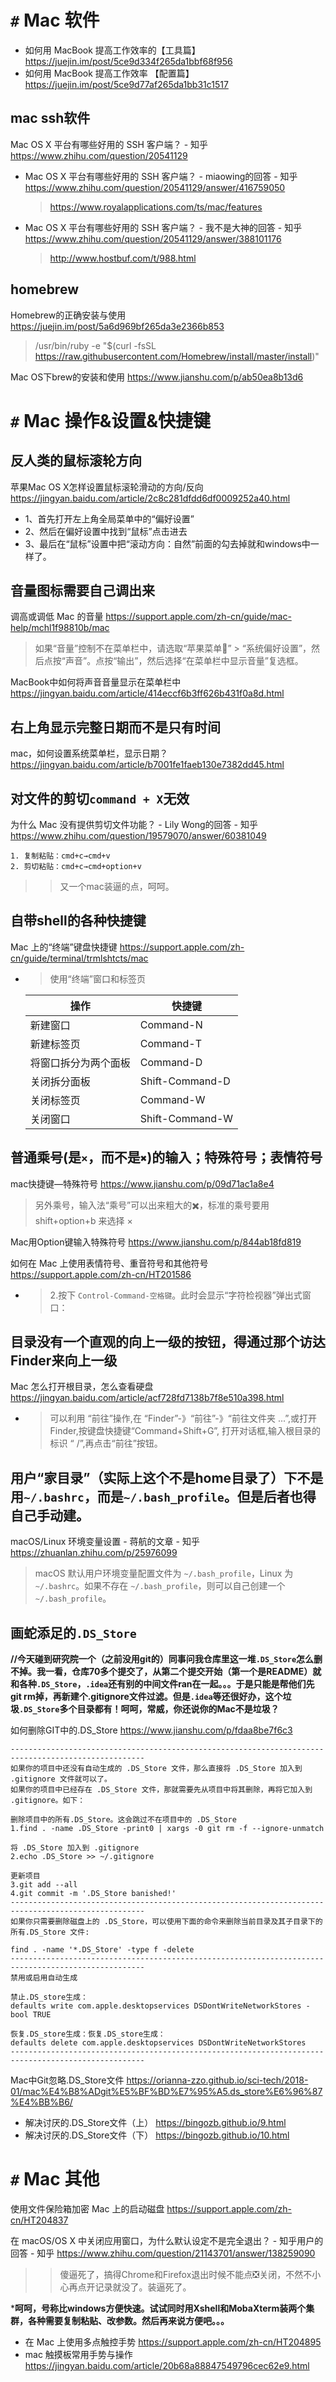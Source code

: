 
# `#` Mac 软件

- 如何用 MacBook 提高工作效率的【工具篇】 https://juejin.im/post/5ce9d334f265da1bbf68f956
- 如何用 MacBook 提高工作效率 【配置篇】 https://juejin.im/post/5ce9d77af265da1bb31c1517

## mac ssh软件

Mac OS X 平台有哪些好用的 SSH 客户端？ - 知乎 https://www.zhihu.com/question/20541129
- Mac OS X 平台有哪些好用的 SSH 客户端？ - miaowing的回答 - 知乎 https://www.zhihu.com/question/20541129/answer/416759050
  > https://www.royalapplications.com/ts/mac/features
- Mac OS X 平台有哪些好用的 SSH 客户端？ - 我不是大神的回答 - 知乎 https://www.zhihu.com/question/20541129/answer/388101176
  > http://www.hostbuf.com/t/988.html
  
## homebrew

Homebrew的正确安装与使用 https://juejin.im/post/5a6d969bf265da3e2366b853
> /usr/bin/ruby -e "$(curl -fsSL https://raw.githubusercontent.com/Homebrew/install/master/install)"

Mac OS下brew的安装和使用 https://www.jianshu.com/p/ab50ea8b13d6

# `#` Mac 操作&设置&快捷键

## 反人类的鼠标滚轮方向

苹果Mac OS X怎样设置鼠标滚轮滑动的方向/反向 https://jingyan.baidu.com/article/2c8c281dfdd6df0009252a40.html
- 1、首先打开左上角全局菜单中的“偏好设置”
- 2、然后在偏好设置中找到“鼠标”点击进去
- 3、最后在“鼠标”设置中把“滚动方向：自然”前面的勾去掉就和windows中一样了。

## 音量图标需要自己调出来

调高或调低 Mac 的音量 https://support.apple.com/zh-cn/guide/mac-help/mchl1f98810b/mac
> 如果“音量”控制不在菜单栏中，请选取“苹果菜单:apple:” > “系统偏好设置”，然后点按“声音”。点按“输出”，然后选择“在菜单栏中显示音量”复选框。

MacBook中如何将声音音量显示在菜单栏中 https://jingyan.baidu.com/article/414eccf6b3ff626b431f0a8d.html

## 右上角显示完整日期而不是只有时间

mac，如何设置系统菜单栏，显示日期？ https://jingyan.baidu.com/article/b7001fe1faeb130e7382dd45.html

## 对文件的剪切`command + X`无效

为什么 Mac 没有提供剪切文件功能？ - Lily Wong的回答 - 知乎 https://www.zhihu.com/question/19579070/answer/60381049
```
1. 复制粘贴：cmd+c→cmd+v
2. 剪切粘贴：cmd+c→cmd+option+v
```
>> 又一个mac装逼的点，呵呵。

## 自带shell的各种快捷键

Mac 上的“终端”键盘快捷键 https://support.apple.com/zh-cn/guide/terminal/trmlshtcts/mac
- > 使用“终端”窗口和标签页

  |操作|快捷键|
  |--|--|
  | 新建窗口 | Command-N |
  | 新建标签页 | Command-T |
  | 将窗口拆分为两个面板 | Command-D |
  | 关闭拆分面板 | Shift-Command-D |
  | 关闭标签页 | Command-W |
  | 关闭窗口 | Shift-Command-W |

## 普通乘号(是`×`，而不是`✖️`)的输入；特殊符号；表情符号

mac快捷键—特殊符号 https://www.jianshu.com/p/09d71ac1a8e4
> 另外乘号，输入法“乘号”可以出来粗大的✖️，标准的乘号要用 shift+option+b 来选择 ×

Mac用Option键输入特殊符号 https://www.jianshu.com/p/844ab18fd819

如何在 Mac 上使用表情符号、重音符号和其他符号 https://support.apple.com/zh-cn/HT201586
- > 2.按下 `Control-Command-空格键`。此时会显示“字符检视器”弹出式窗口：

## 目录没有一个直观的向上一级的按钮，得通过那个访达Finder来向上一级

Mac 怎么打开根目录，怎么查看硬盘 https://jingyan.baidu.com/article/acf728fd7138b7f8e510a398.html
- > 可以利用 “前往”操作,在 “Finder”-》“前往”-》“前往文件夹 ...”,或打开 Finder,按键盘快捷键“Command+Shift+G”,  打开对话框,输入根目录的标识 “ /”,再点击“前往”按钮。

## 用户“家目录”（实际上这个不是home目录了）下不是用`~/.bashrc`，而是`~/.bash_profile`。但是后者也得自己手动建。

macOS/Linux 环境变量设置 - 蒋航的文章 - 知乎 https://zhuanlan.zhihu.com/p/25976099
> macOS 默认用户环境变量配置文件为 `~/.bash_profile`，Linux 为 `~/.bashrc`。如果不存在 `~/.bash_profile`，则可以自己创建一个 `~/.bash_profile`。

## 画蛇添足的`.DS_Store`

**//今天碰到研究院一个（之前没用git的）同事问我仓库里这一堆`.DS_Store`怎么删不掉。我一看，仓库70多个提交了，从第二个提交开始（第一个是README）就和各种`.DS_Store`，`.idea`还有别的中间文件ran在一起。。。于是只能是帮他们先git rm掉，再新建个.gitignore文件过滤。但是`.idea`等还很好办，这个垃圾`.DS_Store`多个目录都有！呵呵，常威，你还说你的Mac不是垃圾？**

如何删除GIT中的.DS_Store https://www.jianshu.com/p/fdaa8be7f6c3
```
----------------------------------------------------------------------------------------------------
如果你的项目中还没有自动生成的 .DS_Store 文件，那么直接将 .DS_Store 加入到 .gitignore 文件就可以了。
如果你的项目中已经存在 .DS_Store 文件，那就需要先从项目中将其删除，再将它加入到 .gitignore。如下：

删除项目中的所有.DS_Store。这会跳过不在项目中的 .DS_Store
1.find . -name .DS_Store -print0 | xargs -0 git rm -f --ignore-unmatch

将 .DS_Store 加入到 .gitignore
2.echo .DS_Store >> ~/.gitignore

更新项目
3.git add --all
4.git commit -m '.DS_Store banished!'
----------------------------------------------------------------------------------------------------
如果你只需要删除磁盘上的 .DS_Store，可以使用下面的命令来删除当前目录及其子目录下的所有.DS_Store 文件:

find . -name '*.DS_Store' -type f -delete
----------------------------------------------------------------------------------------------------
禁用或启用自动生成

禁止.DS_store生成：
defaults write com.apple.desktopservices DSDontWriteNetworkStores -bool TRUE

恢复.DS_store生成：恢复.DS_store生成：
defaults delete com.apple.desktopservices DSDontWriteNetworkStores
----------------------------------------------------------------------------------------------------
```

Mac中Git忽略.DS_Store文件 https://orianna-zzo.github.io/sci-tech/2018-01/mac%E4%B8%ADgit%E5%BF%BD%E7%95%A5.ds_store%E6%96%87%E4%BB%B6/

- 解决讨厌的.DS_Store文件（上） https://bingozb.github.io/9.html
- 解决讨厌的.DS_Store文件（下） https://bingozb.github.io/10.html

# `#` Mac 其他

使用文件保险箱加密 Mac 上的启动磁盘 https://support.apple.com/zh-cn/HT204837

在 macOS/OS X 中关闭应用窗口，为什么默认设定不是完全退出？ - 知乎用户的回答 - 知乎 https://www.zhihu.com/question/21143701/answer/138259090
>> 傻逼死了，搞得Chrome和Firefox退出时候不能点❎关闭，不然不小心再点开记录就没了。装逼死了。

***呵呵，号称比windows方便快速。试试同时用Xshell和MobaXterm装两个集群，各种需要复制粘贴、改参数。然后再来说方便吧。。。**
- 在 Mac 上使用多点触控手势 https://support.apple.com/zh-cn/HT204895
- mac 触摸板常用手势与操作 https://jingyan.baidu.com/article/20b68a88847549796cec62e9.html
